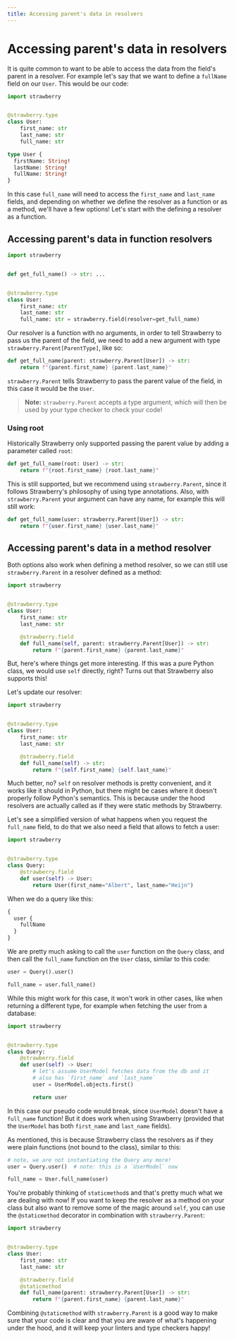 ```yaml
---
title: Accessing parent's data in resolvers
---
```


# Accessing parent's data in resolvers

It is quite common to want to be able to access the data from the field's parent
in a resolver. For example let's say that we want to define a `fullName` field
on our `User`. This would be our code:

<CodeGrid>

```python
import strawberry


@strawberry.type
class User:
    first_name: str
    last_name: str
    full_name: str
```

```graphql
type User {
  firstName: String!
  lastName: String!
  fullName: String!
}
```

</CodeGrid>

In this case `full_name` will need to access the `first_name` and `last_name`
fields, and depending on whether we define the resolver as a function or as a
method, we'll have a few options! Let's start with the defining a resolver as a
function.

## Accessing parent's data in function resolvers

```python
import strawberry


def get_full_name() -> str: ...


@strawberry.type
class User:
    first_name: str
    last_name: str
    full_name: str = strawberry.field(resolver=get_full_name)
```

Our resolver is a function with no arguments, in order to tell Strawberry to
pass us the parent of the field, we need to add a new argument with type
`strawberry.Parent[ParentType]`, like so:

```python
def get_full_name(parent: strawberry.Parent[User]) -> str:
    return f"{parent.first_name} {parent.last_name}"
```

`strawberry.Parent` tells Strawberry to pass the parent value of the field, in
this case it would be the `User`.

> **Note:** `strawberry.Parent` accepts a type argument, which will then be used
> by your type checker to check your code!

### Using root

Historically Strawberry only supported passing the parent value by adding a
parameter called `root`:

```python
def get_full_name(root: User) -> str:
    return f"{root.first_name} {root.last_name}"
```

This is still supported, but we recommend using `strawberry.Parent`, since it
follows Strawberry's philosophy of using type annotations. Also, with
`strawberry.Parent` your argument can have any name, for example this will still
work:

```python
def get_full_name(user: strawberry.Parent[User]) -> str:
    return f"{user.first_name} {user.last_name}"
```

## Accessing parent's data in a method resolver

Both options also work when defining a method resolver, so we can still use
`strawberry.Parent` in a resolver defined as a method:

```python
import strawberry


@strawberry.type
class User:
    first_name: str
    last_name: str

    @strawberry.field
    def full_name(self, parent: strawberry.Parent[User]) -> str:
        return f"{parent.first_name} {parent.last_name}"
```

But, here's where things get more interesting. If this was a pure Python class,
we would use `self` directly, right? Turns out that Strawberry also supports
this!

Let's update our resolver:

```python
import strawberry


@strawberry.type
class User:
    first_name: str
    last_name: str

    @strawberry.field
    def full_name(self) -> str:
        return f"{self.first_name} {self.last_name}"
```

Much better, no? `self` on resolver methods is pretty convenient, and it works
like it should in Python, but there might be cases where it doesn't properly
follow Python's semantics. This is because under the hood resolvers are actually
called as if they were static methods by Strawberry.

Let's see a simplified version of what happens when you request the `full_name`
field, to do that we also need a field that allows to fetch a user:

```python
import strawberry


@strawberry.type
class Query:
    @strawberry.field
    def user(self) -> User:
        return User(first_name="Albert", last_name="Heijn")
```

When we do a query like this:

```graphql
{
  user {
    fullName
  }
}
```

We are pretty much asking to call the `user` function on the `Query` class, and
then call the `full_name` function on the `User` class, similar to this code:

```python
user = Query().user()

full_name = user.full_name()
```

While this might work for this case, it won't work in other cases, like when
returning a different type, for example when fetching the user from a database:

```python
import strawberry


@strawberry.type
class Query:
    @strawberry.field
    def user(self) -> User:
        # let's assume UserModel fetches data from the db and it
        # also has `first_name` and `last_name`
        user = UserModel.objects.first()

        return user
```

In this case our pseudo code would break, since `UserModel` doesn't have a
`full_name` function! But it does work when using Strawberry (provided that the
`UserModel` has both `first_name` and `last_name` fields).

As mentioned, this is because Strawberry class the resolvers as if they were
plain functions (not bound to the class), similar to this:

```python
# note, we are not instantiating the Query any more!
user = Query.user()  # note: this is a `UserModel` now

full_name = User.full_name(user)
```

You're probably thinking of `staticmethod`s and that's pretty much what we are
dealing with now! If you want to keep the resolver as a method on your class but
also want to remove some of the magic around `self`, you can use the
`@staticmethod` decorator in combination with `strawberry.Parent`:

```python
import strawberry


@strawberry.type
class User:
    first_name: str
    last_name: str

    @strawberry.field
    @staticmethod
    def full_name(parent: strawberry.Parent[User]) -> str:
        return f"{parent.first_name} {parent.last_name}"
```

Combining `@staticmethod` with `strawberry.Parent` is a good way to make sure
that your code is clear and that you are aware of what's happening under the
hood, and it will keep your linters and type checkers happy!

